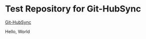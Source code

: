 # Test Repository for Git-HubSync

[Git-HubSync](https://github.com/iquiw/git-hubsync)

Hello, World
